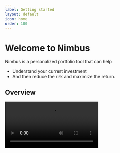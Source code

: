 ```yaml
---
label: Getting started
layout: default
icon: home
order: 100
---
```


# Welcome to Nimbus

Nimbus is a personalized portfolio tool that can help

- Understand your current investment
- And then reduce the risk and maximize the return.

## Overview

<video autoPlay playsInline disablePictureInPicture inline loop>
  <source src="https://getnimbus.io/at_nimbus_video/Demo2_1.mp4" type="video/mp4">
</video>
